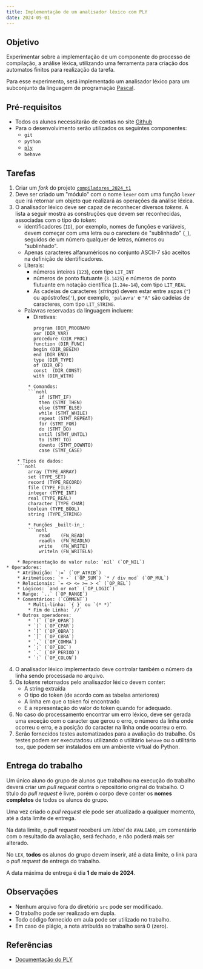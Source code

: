 ```yaml
---
title: Implementação de um analisador léxico com PLY
date: 2024-05-01
---
```


## Objetivo

Experimentar sobre a implementação de um componente do processo de compilação, a análise léxica, utilizando uma ferramenta para criação dos automatos finitos para realização da tarefa.

Para esse experimento, será implementado um analisador léxico para um subconjunto da linguagem de programação [Pascal](https://pt.wikipedia.org/wiki/Pascal_\(linguagem_de_programa%C3%A7%C3%A3o\)).

## Pré-requisitos

* Todos os alunos necessitarão de contas no site [Github](https://github.com)
* Para o desenvolvimento serão utilizados os seguintes componentes:
    * `git`
    * `python`
    * [`ply`](https://github.com/dabeaz/ply)
    * `behave`

## Tarefas

1. Criar um _fork_ do projeto [`compiladores_2024_t1`](https://github.com/exercicios-programacao/compiladores_2024_t1)
2. Deve ser criado um "módulo" com o nome `lexer` com uma função `lexer` que irá retornar um objeto que realizará as operações da análise léxica.
3. O analisador léxico deve ser capaz de reconhecer diversos _tokens_. A lista a seguir mostra as construções que devem ser reconhecidas, associadas com o tipo do _token_:
    * identificadores (`ID`), por exemplo, nomes de funções e variáveis, devem começar com uma letra ou o carectere de "sublinhado" (`_`), seguidos de um número qualquer de letras, números ou "sublinhado".
    * Apenas caracteres alfanuméricos no conjunto ASCII-7 são aceitos na definição de identificadores.
    * Literais:
        * números inteiros (`123`), com tipo `LIT_INT`
        * números de ponto flutuante (`3.1425`) e números de ponto flutuante em notação científica (`1.24e-14`), com tipo `LIT_REAL`
        * As cadeias de caracteres (_strings_) devem estar entre aspas (`"`) ou apóstrofes(`'`), por exemplo, `'palavra'` e `"A"` são cadeias de caracteres, com tipo `LIT_STRING`.
    * Palavras reservadas da linguagem incluem:
        * Diretivas:
            ```nohl
            program (DIR_PROGRAM)
            var (DIR_VAR)
            procedure (DIR_PROC)
            function (DIR_FUNC)
            begin (DIR_BEGIN)
            end (DIR_END)
            type (DIR_TYPE)
            of (DIR_OF)
            const  (DIR_CONST)
            with (DIR_WITH)
```
        * Comandos:
        ```nohl
            if (STMT_IF)
            then (STMT_THEN)
            else (STMT_ELSE)
            while (STMT_WHILE)
            repeat (STMT_REPEAT)
            for (STMT_FOR)
            do (STMT_DO)
            until (STMT_UNTIL)
            to (STMT_TO)
            downto (STMT_DOWNTO)
            case (STMT_CASE)
```
        * Tipos de dados:
        ```nohl
            array (TYPE_ARRAY)
            set (TYPE_SET)
            record (TYPE_RECORD)
            file (TYPE_FILE)
            integer (TYPE_INT)
            real (TYPE_REAL)
            character (TYPE_CHAR)
            boolean (TYPE_BOOL)
            string (TYPE_STRING)
```
        * Funções _built-in_:
        ```nohl
            read    (FN_READ)
            readln  (FN_READLN)
            write   (FN_WRITE)
            writeln (FN_WRITELN)
```
        * Representação de valor nulo: `nil` (`OP_NIL`)
    * Operadores:
        * Atribuição: `:=` (`OP_ATRIB`)
        * Aritméticos: `+ -` (`OP_SUM`) `* / div mod` (`OP_MUL`)
        * Relacionais: `= <> <= >= > <` (`OP_REL`)
        * Lógicos: `and or not` (`OP_LOGIC`)
        * Range: `..` (`OP_RANGE`)
        * Comentários: (`COMMENT`)
            * Multi-linha: `{ }` ou `(* *)`
            * Fim de Linha: `//`
        * Outros operadores:
            * `(` (`OP_OPAR`)
            * `)` (`OP_CPAR`)
            * `[` (`OP_OBRA`)
            * `]` (`OP_CBRA`)
            * `,` (`OP_COMMA`)
            * `;` (`OP_EOC`)
            * `.` (`OP_PERIOD`)
            * `:` (`OP_COLON`)
4. O analisador léxico implementado deve controlar também o número da linha sendo processada no arquivo.
5. Os _tokens_ retornados pelo analisazdor léxico devem conter:
    * A string extraída
    * O tipo do token (de acordo com as tabelas anteriores)
    * A linha em que o token foi encontrado
    * E a representação do valor do token quando for adequado.
6. No caso do processamento encontrar um erro léxico, deve ser gerada uma exceção com o caracter que gerou o erro, o número da linha onde ocorreu o erro, e a posição do caracter na linha onde ocorreu o erro.
7. Serão fornecidos testes automatizados para a avaliação do trabalho. Os testes podem ser executadosu utilizando o utilitário `behave` ou o utilitário `tox`, que podem ser instalados em um ambiente virtual do Python.

## Entrega do trabalho

Um único aluno do grupo de alunos que trabalhou na execução do trabalho deverá criar um _pull request_ contra o repositório original do trabalho. O título do _pull request_ é livre, porém o corpo deve conter os **nomes completos** de todos os alunos do grupo.

Uma vez criado o _pull request_ ele pode ser atualizado a qualquer momento, até a data limite de entrega.

Na data limite, o _pull request_ receberá um _label_ de `AVALIADO`, um comentário com o resultado da avaliação, será fechado, e não poderá mais ser alterado.

No `LEX`, **todos** os alunos do grupo devem inserir, até a data limite, o link para o _pull request_ de entrega do trabalho.

A data máxima de entrega é dia **1 de maio de 2024**.

## Observações

* Nenhum arquivo fora do diretório `src` pode ser modificado.
* O trabalho pode ser realizado em dupla.
* Todo código fornecido em aula pode ser utilizado no trabalho.
* Em caso de plágio, a nota atribuída ao trabalho será 0 (zero).

## Referências

* [Documentação do PLY](https://ply.readthedocs.io/en/latest/index.html)

